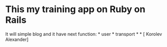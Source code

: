 # This my training app on Ruby on Rails

It will simple blog and it have next function:
	* user
	* transport
	* 
	* 
	[ Korolev Alexander]
